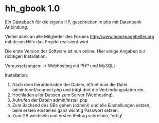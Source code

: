 # hh_gbook 1.0

Ein Gästebuch für die eigene HP, geschrieben in php mit Datenbank Anbindung.

Vielen dank an alle Mitglieder des Forums http://www.homepagehelfer.org
mit desen Hilfe das Projekt realisierd wird.

Die erste Version der Software ist nun online. Hier einige Angaben zur richtigen Installation.

Voraussetzungen:
    -> Webhosting mit PHP und MySQLi
  
Installation:
  1. Nach dem herunterladen der Datein, öffnet man die Datei admin/conf/connect.php und trägt dort die Verbindungsdaten ein.
  2. Hochladen aller Dateien zum Server (Webhosting).
  3. Aufrufen der Datein admin/install.php
  4. Zum Backend des GBs gehen (admin/) und alle Einstellungen setzen, beim ersten einstellen ganz wichtig Passwort setzen.
  5. Zum GB wechseln und ersten Beitrag schreiben, fertig!
